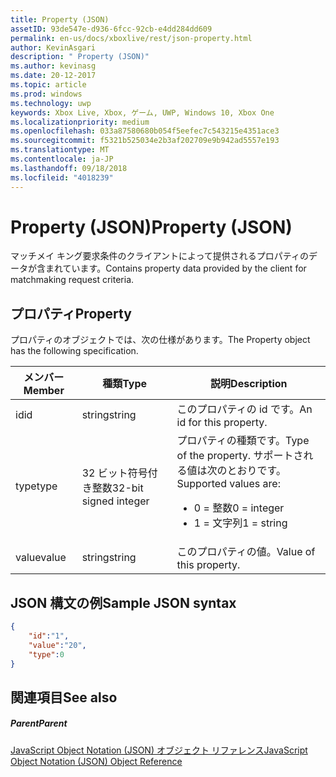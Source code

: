 ```yaml
---
title: Property (JSON)
assetID: 93de547e-d936-6fcc-92cb-e4dd284dd609
permalink: en-us/docs/xboxlive/rest/json-property.html
author: KevinAsgari
description: " Property (JSON)"
ms.author: kevinasg
ms.date: 20-12-2017
ms.topic: article
ms.prod: windows
ms.technology: uwp
keywords: Xbox Live, Xbox, ゲーム, UWP, Windows 10, Xbox One
ms.localizationpriority: medium
ms.openlocfilehash: 033a87580680b054f5eefec7c543215e4351ace3
ms.sourcegitcommit: f5321b525034e2b3af202709e9b942ad5557e193
ms.translationtype: MT
ms.contentlocale: ja-JP
ms.lasthandoff: 09/18/2018
ms.locfileid: "4018239"
---
```

# <a name="property-json"></a><span data-ttu-id="2005a-104">Property (JSON)</span><span class="sxs-lookup"><span data-stu-id="2005a-104">Property (JSON)</span></span>
<span data-ttu-id="2005a-105">マッチメイ キング要求条件のクライアントによって提供されるプロパティのデータが含まれています。</span><span class="sxs-lookup"><span data-stu-id="2005a-105">Contains property data provided by the client for matchmaking request criteria.</span></span>
<a id="ID4EN"></a>


## <a name="property"></a><span data-ttu-id="2005a-106">プロパティ</span><span class="sxs-lookup"><span data-stu-id="2005a-106">Property</span></span>

<span data-ttu-id="2005a-107">プロパティのオブジェクトでは、次の仕様があります。</span><span class="sxs-lookup"><span data-stu-id="2005a-107">The Property object has the following specification.</span></span>

| <span data-ttu-id="2005a-108">メンバー</span><span class="sxs-lookup"><span data-stu-id="2005a-108">Member</span></span>| <span data-ttu-id="2005a-109">種類</span><span class="sxs-lookup"><span data-stu-id="2005a-109">Type</span></span>| <span data-ttu-id="2005a-110">説明</span><span class="sxs-lookup"><span data-stu-id="2005a-110">Description</span></span>|
| --- | --- | --- |
| <span data-ttu-id="2005a-111">id</span><span class="sxs-lookup"><span data-stu-id="2005a-111">id</span></span>| <span data-ttu-id="2005a-112">string</span><span class="sxs-lookup"><span data-stu-id="2005a-112">string</span></span>| <span data-ttu-id="2005a-113">このプロパティの id です。</span><span class="sxs-lookup"><span data-stu-id="2005a-113">An id for this property.</span></span>|
| <span data-ttu-id="2005a-114">type</span><span class="sxs-lookup"><span data-stu-id="2005a-114">type</span></span>| <span data-ttu-id="2005a-115">32 ビット符号付き整数</span><span class="sxs-lookup"><span data-stu-id="2005a-115">32-bit signed integer</span></span> | <span data-ttu-id="2005a-116">プロパティの種類です。</span><span class="sxs-lookup"><span data-stu-id="2005a-116">Type of the property.</span></span> <span data-ttu-id="2005a-117">サポートされる値は次のとおりです。</span><span class="sxs-lookup"><span data-stu-id="2005a-117">Supported values are:</span></span> <ul><li><span data-ttu-id="2005a-118">0 = 整数</span><span class="sxs-lookup"><span data-stu-id="2005a-118">0 = integer</span></span></li><li><span data-ttu-id="2005a-119">1 = 文字列</span><span class="sxs-lookup"><span data-stu-id="2005a-119">1 = string</span></span></li></ul>| 
| <span data-ttu-id="2005a-120">value</span><span class="sxs-lookup"><span data-stu-id="2005a-120">value</span></span>| <span data-ttu-id="2005a-121">string</span><span class="sxs-lookup"><span data-stu-id="2005a-121">string</span></span>| <span data-ttu-id="2005a-122">このプロパティの値。</span><span class="sxs-lookup"><span data-stu-id="2005a-122">Value of this property.</span></span>|

<a id="ID4EGC"></a>


## <a name="sample-json-syntax"></a><span data-ttu-id="2005a-123">JSON 構文の例</span><span class="sxs-lookup"><span data-stu-id="2005a-123">Sample JSON syntax</span></span>


```json
{
    "id":"1",
    "value":"20",
    "type":0
}

```


<a id="ID4EPC"></a>


## <a name="see-also"></a><span data-ttu-id="2005a-124">関連項目</span><span class="sxs-lookup"><span data-stu-id="2005a-124">See also</span></span>

<a id="ID4ERC"></a>


##### <a name="parent"></a><span data-ttu-id="2005a-125">Parent</span><span class="sxs-lookup"><span data-stu-id="2005a-125">Parent</span></span>

[<span data-ttu-id="2005a-126">JavaScript Object Notation (JSON) オブジェクト リファレンス</span><span class="sxs-lookup"><span data-stu-id="2005a-126">JavaScript Object Notation (JSON) Object Reference</span></span>](atoc-xboxlivews-reference-json.md)
